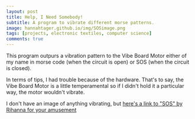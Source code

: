```yaml
---
layout: post
title: Help, I Need Somebody!
subtitle: A program to vibrate different morse patterns. 
image: hannahtager.github.io/img/SOSimage.png
tags: [projects, electronic textiles, computer science]
comments: true
---
```


This program outpurs a vibration pattern to the Vibe Board Motor either of my name in morse code
 (when the circuit is open) or SOS (when the circuit is closed).
 
 In terms of tips, I had trouble because of the hardware. That's to say, the Vibe Board Motor is a little temperamental so if I didn't hold it a particular way, the motor wouldn't vibrate. 
 
 
 I don't have an image of anything vibrating, but [here's a link to "SOS" by Rihanna for your amusement](https://www.youtube.com/watch?v=IXmF4GbA86E)
